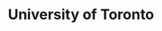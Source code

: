 ---
title: "University of Toronto"
collection: experiences
link: 'https://web.cs.toronto.edu/'
description: 'I am currently a Teaching Assistant at the Department of Computer Science at the University of Toronto. I have helped teach the courses [CSC207H1: Software Design](https://artsci.calendar.utoronto.ca/course/csc207h1) and [CSC209H1: Software Tools and Systems Programming](https://artsci.calendar.utoronto.ca/course/csc209h1). My responsibilities include hosting weekly labs for students, grading, providing the instructor with feedback on course material and student evaluations.'
start: 2021-01-01
end: "Present"
imgurl: 'uoft.png'
---
